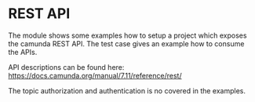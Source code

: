 # REST API 

The module shows some examples how to setup a project which exposes the camunda REST API.
The test case gives an example how to consume the APIs.

API descriptions can be found here: https://docs.camunda.org/manual/7.11/reference/rest/

The topic authorization and authentication is no covered in the examples. 

